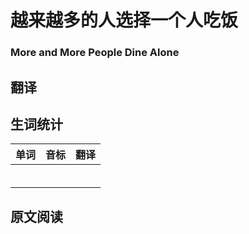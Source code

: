 # 越来越多的人选择一个人吃饭

### More and More People Dine Alone

## 翻译


## 生词统计
| 单词 | 音标 | 翻译 |
|-|-|-|
|  |  |  |
|  |  |  |
|  |  |  |
|  |  |  |
|  |  |  |
|  |  |  |

## 原文阅读


<src-rtyAudio :src="'https://rtyxmd.gitee.io/rtyresources2020/January/More%20and%20More%20People%20Dine%20Alone.mp3'"></src-rtyAudio>